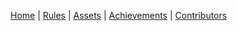 [Home](/Home) | [Rules](/rules/index) | [Assets](/assets/index) | [Achievements](/meta/achievements) | [Contributors](/meta/contributors)
